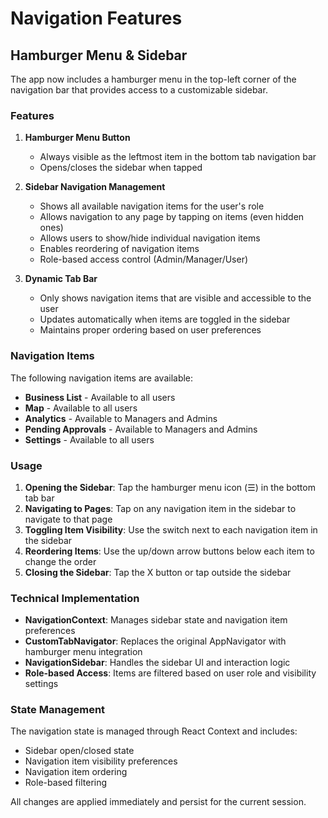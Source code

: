 # Navigation Features

## Hamburger Menu & Sidebar

The app now includes a hamburger menu in the top-left corner of the navigation bar that provides access to a customizable sidebar.

### Features

1. **Hamburger Menu Button**
   - Always visible as the leftmost item in the bottom tab navigation bar
   - Opens/closes the sidebar when tapped

2. **Sidebar Navigation Management**
   - Shows all available navigation items for the user's role
   - Allows navigation to any page by tapping on items (even hidden ones)
   - Allows users to show/hide individual navigation items
   - Enables reordering of navigation items
   - Role-based access control (Admin/Manager/User)

3. **Dynamic Tab Bar**
   - Only shows navigation items that are visible and accessible to the user
   - Updates automatically when items are toggled in the sidebar
   - Maintains proper ordering based on user preferences

### Navigation Items

The following navigation items are available:

- **Business List** - Available to all users
- **Map** - Available to all users  
- **Analytics** - Available to Managers and Admins
- **Pending Approvals** - Available to Managers and Admins
- **Settings** - Available to all users

### Usage

1. **Opening the Sidebar**: Tap the hamburger menu icon (☰) in the bottom tab bar
2. **Navigating to Pages**: Tap on any navigation item in the sidebar to navigate to that page
3. **Toggling Item Visibility**: Use the switch next to each navigation item in the sidebar
4. **Reordering Items**: Use the up/down arrow buttons below each item to change the order
5. **Closing the Sidebar**: Tap the X button or tap outside the sidebar

### Technical Implementation

- **NavigationContext**: Manages sidebar state and navigation item preferences
- **CustomTabNavigator**: Replaces the original AppNavigator with hamburger menu integration
- **NavigationSidebar**: Handles the sidebar UI and interaction logic
- **Role-based Access**: Items are filtered based on user role and visibility settings

### State Management

The navigation state is managed through React Context and includes:
- Sidebar open/closed state
- Navigation item visibility preferences
- Navigation item ordering
- Role-based filtering

All changes are applied immediately and persist for the current session. 